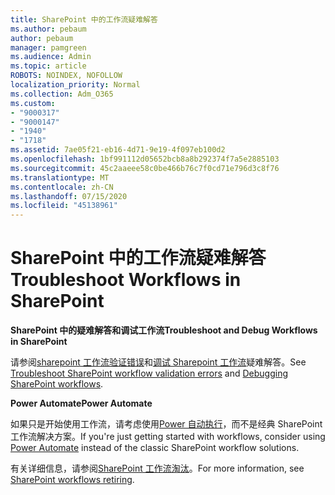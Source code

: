 ```yaml
---
title: SharePoint 中的工作流疑难解答
ms.author: pebaum
author: pebaum
manager: pamgreen
ms.audience: Admin
ms.topic: article
ROBOTS: NOINDEX, NOFOLLOW
localization_priority: Normal
ms.collection: Adm_O365
ms.custom:
- "9000317"
- "9000147"
- "1940"
- "1718"
ms.assetid: 7ae05f21-eb16-4d71-9e19-4f097eb100d2
ms.openlocfilehash: 1bf991112d05652bcb8a8b292374f7a5e2885103
ms.sourcegitcommit: 45c2aaeee58c0be466b76c7f0cd71e796d3c8f76
ms.translationtype: MT
ms.contentlocale: zh-CN
ms.lasthandoff: 07/15/2020
ms.locfileid: "45138961"
---
```

# <a name="troubleshoot-workflows-in-sharepoint"></a><span data-ttu-id="bfbb0-102">SharePoint 中的工作流疑难解答</span><span class="sxs-lookup"><span data-stu-id="bfbb0-102">Troubleshoot Workflows in SharePoint</span></span>

<span data-ttu-id="bfbb0-103">**SharePoint 中的疑难解答和调试工作流**</span><span class="sxs-lookup"><span data-stu-id="bfbb0-103">**Troubleshoot and Debug Workflows in SharePoint**</span></span>

<span data-ttu-id="bfbb0-104">请参阅[sharepoint 工作流验证错误](https://docs.microsoft.com/sharepoint/dev/general-development/troubleshooting-sharepoint-server-workflow-validation-errors-in-visio)和[调试 Sharepoint 工作流](https://docs.microsoft.com/sharepoint/dev/general-development/debugging-sharepoint-server-workflows)疑难解答。</span><span class="sxs-lookup"><span data-stu-id="bfbb0-104">See [Troubleshoot SharePoint workflow validation errors](https://docs.microsoft.com/sharepoint/dev/general-development/troubleshooting-sharepoint-server-workflow-validation-errors-in-visio) and [Debugging SharePoint workflows](https://docs.microsoft.com/sharepoint/dev/general-development/debugging-sharepoint-server-workflows).</span></span>

<span data-ttu-id="bfbb0-105">**Power Automate**</span><span class="sxs-lookup"><span data-stu-id="bfbb0-105">**Power Automate**</span></span>

<span data-ttu-id="bfbb0-106">如果只是开始使用工作流，请考虑使用[Power 自动执行](https://docs.microsoft.com/power-automate/modern-approvals)，而不是经典 SharePoint 工作流解决方案。</span><span class="sxs-lookup"><span data-stu-id="bfbb0-106">If you're just getting started with workflows, consider using [Power Automate](https://docs.microsoft.com/power-automate/modern-approvals) instead of the classic SharePoint workflow solutions.</span></span>

<span data-ttu-id="bfbb0-107">有关详细信息，请参阅[SharePoint 工作流淘汰](https://docs.microsoft.com/alchemyinsights/sharepoint-workflows-retiring)。</span><span class="sxs-lookup"><span data-stu-id="bfbb0-107">For more information, see [SharePoint workflows retiring](https://docs.microsoft.com/alchemyinsights/sharepoint-workflows-retiring).</span></span>
